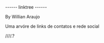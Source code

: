 ------ linktree ------     

By Willian Araujo

Uma arvóre de links de contatos e rede social 

////.?